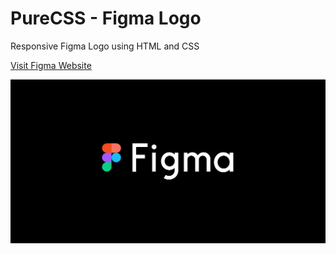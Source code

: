 # PureCSS - Figma Logo

Responsive Figma Logo using HTML and CSS

[Visit Figma Website](https://www.figma.com)

<div align="center">
   <img src="screenshot.png" width="800" />
</div
